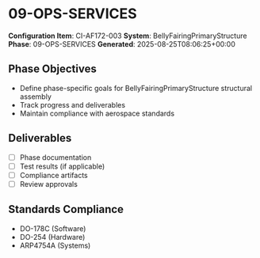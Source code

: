 # 09-OPS-SERVICES

**Configuration Item**: CI-AF172-003
**System**: BellyFairingPrimaryStructure
**Phase**: 09-OPS-SERVICES
**Generated**: 2025-08-25T08:06:25+00:00

## Phase Objectives
- Define phase-specific goals for BellyFairingPrimaryStructure structural assembly
- Track progress and deliverables
- Maintain compliance with aerospace standards

## Deliverables
- [ ] Phase documentation
- [ ] Test results (if applicable)
- [ ] Compliance artifacts
- [ ] Review approvals

## Standards Compliance
- DO-178C (Software)
- DO-254 (Hardware)
- ARP4754A (Systems)

